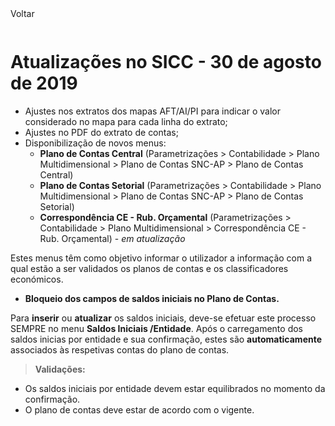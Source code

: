 <div style="width:100%; height:30px"><span onclick="loadMdDoc('atualizacoes', ['btnMenu'],'', null)" class="voltar">Voltar</span></div>

# Atualizações no SICC - 30 de agosto de 2019

- Ajustes nos extratos dos mapas AFT/AI/PI para indicar o valor considerado no mapa para cada linha do extrato;
- Ajustes no PDF do extrato de contas;
- Disponibilização de novos menus:
    - **Plano de Contas Central** (Parametrizações > Contabilidade > Plano Multidimensional > Plano de Contas SNC-AP > Plano de Contas Central)
    - **Plano de Contas Setorial** (Parametrizações > Contabilidade > Plano Multidimensional > Plano de Contas SNC-AP > Plano de Contas Setorial)
    - **Correspondência CE - Rub. Orçamental** (Parametrizações > Contabilidade > Plano Multidimensional > Correspondência CE - Rub. Orçamental) - _em atualização_

Estes menus têm como objetivo informar o utilizador a informação com a qual estão a ser validados os planos de contas e os classificadores económicos.

- **Bloqueio dos campos de saldos iniciais no Plano de Contas.**

Para **inserir** ou **atualizar** os saldos iniciais, deve-se efetuar este processo SEMPRE no menu **Saldos Iniciais /Entidade**. Após o carregamento dos saldos inicias por entidade e sua confirmação, estes são **automaticamente** associados às respetivas contas do plano de contas.

>**Validações:**
- Os saldos iniciais por entidade devem estar equilibrados no momento da confirmação.
- O plano de contas deve estar de acordo com o vigente.
